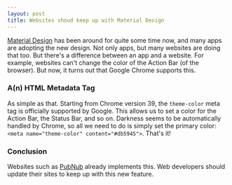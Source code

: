 ```yaml
---
layout: post
title: Websites shoud keep up with Material Design
---
```


[Material Design](http://www.google.com/design/spec/material-design/) has been around for quite some time now, and many apps are adopting the new design. Not only apps, but many websites are doing that too. But there's a difference between an app and a website. For example, websites can't change the color of the Action Bar (of the browser). But now, it turns out that Google Chrome supports this.

### A(n) HTML Metadata Tag

As simple as that. Starting from Chrome version 39, the `theme-color` meta tag is officially supported by Google. This allows us to set a color for the Action Bar, the Status Bar, and so on. Darkness seems to be automatically handled by Chrome, so all we need to do is simply set the primary color: `<meta name="theme-color" content="#db5945">`. That's it!

### Conclusion

Websites such as [PubNub](http://www.pubnub.com﻿) already implements this. Web developers should update their sites to keep up with this new feature.